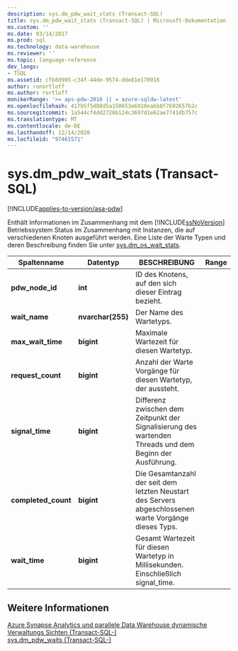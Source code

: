 ```yaml
---
description: sys.dm_pdw_wait_stats (Transact-SQL)
title: sys.dm_pdw_wait_stats (Transact-SQL) | Microsoft-Dokumentation
ms.custom: ''
ms.date: 03/14/2017
ms.prod: sql
ms.technology: data-warehouse
ms.reviewer: ''
ms.topic: language-reference
dev_langs:
- TSQL
ms.assetid: cfb8d905-c34f-44de-9574-dde81e170916
author: ronortloff
ms.author: rortloff
monikerRange: '>= aps-pdw-2016 || = azure-sqldw-latest'
ms.openlocfilehash: 417b5f5d88d5a150653e6910eabb8f7692657b2c
ms.sourcegitcommit: 1a544cf4dd2720b124c3697d1e62ae7741db757c
ms.translationtype: MT
ms.contentlocale: de-DE
ms.lasthandoff: 12/14/2020
ms.locfileid: "97461571"
---
```

# <a name="sysdm_pdw_wait_stats-transact-sql"></a>sys.dm_pdw_wait_stats (Transact-SQL)
[!INCLUDE[applies-to-version/asa-pdw](../../includes/applies-to-version/asa-pdw.md)]

  Enthält Informationen im Zusammenhang mit dem [!INCLUDE[ssNoVersion](../../includes/ssnoversion-md.md)] Betriebssystem Status im Zusammenhang mit Instanzen, die auf verschiedenen Knoten ausgeführt werden. Eine Liste der Warte Typen und deren Beschreibung finden Sie unter [sys.dm_os_wait_stats](https://msdn.microsoft.com/library/ms179984\(v=sql.120\).aspx).  
  
|Spaltenname|Datentyp|BESCHREIBUNG|Range|  
|-----------------|---------------|-----------------|-----------|  
|**pdw_node_id**|**int**|ID des Knotens, auf den sich dieser Eintrag bezieht.||  
|**wait_name**|**nvarchar(255)**|Der Name des Wartetyps.||  
|**max_wait_time**|**bigint**|Maximale Wartezeit für diesen Wartetyp.||  
|**request_count**|**bigint**|Anzahl der Warte Vorgänge für diesen Wartetyp, der aussteht.||  
|**signal_time**|**bigint**|Differenz zwischen dem Zeitpunkt der Signalisierung des wartenden Threads und dem Beginn der Ausführung.||  
|**completed_count**|**bigint**|Die Gesamtanzahl der seit dem letzten Neustart des Servers abgeschlossenen warte Vorgänge dieses Typs.||  
|**wait_time**|**bigint**|Gesamt Wartezeit für diesen Wartetyp in Millisekunden. Einschließlich signal_time.||  
  
## <a name="see-also"></a>Weitere Informationen  
 [Azure Synapse Analytics und parallele Data Warehouse dynamische Verwaltungs Sichten &#40;Transact-SQL-&#41;](../../relational-databases/system-dynamic-management-views/sql-and-parallel-data-warehouse-dynamic-management-views.md)   
 [sys.dm_pdw_waits &#40;Transact-SQL-&#41;](../../relational-databases/system-dynamic-management-views/sys-dm-pdw-waits-transact-sql.md)  
  
  
